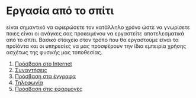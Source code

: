 # Εργασία από το σπίτι

είναι σημαντικό να αφιερώσετε τον κατάλληλο χρόνο ώστε να γνωρίσετε ποιες είναι οι ανάγκες σας προκειμένου να εργαστείτε αποτελεσματικά από το σπίτι.
Βασικό στοιχείο στον τρόπο που θα εργαστούμε είναι τα προϊόντα και οι υπηρεσίες να μας προσφέρουν την ίδια εμπειρία χρήσης ασχέτως της φυσικής μας τοποθεσίας.



1. [Πρόσβαση στο Internet](Internet_Access.md)
2. [Συναντήσεις](Meetings.md)
3. [Πρόσβαση στα έγγραφα](File_Access.md)
4. [Τηλεφωνία](Telephony.md)
5. [Πρόσβαση στις εφαρμογές](Apps_Access.md)